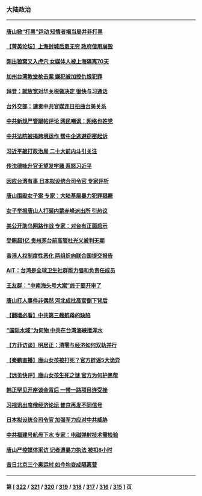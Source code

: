 ### 大陆政治
---
#### [唐山掀“打黑”运动 知情者揭当局并非打黑](../../pages/ncid277/n13762504.md) 
#### [【菁英论坛】上海封城后患无穷 政府信用崩毁](../../pages/ncid277/n13762424.md) 
#### [刚出狼窝又入虎穴 女媒体人被上海隔离70天](../../pages/ncid277/n13762308.md) 
#### [加州台湾教堂枪击案 嫌犯被加控仇恨犯罪](../../pages/ncid277/n13762434.md) 
#### [拜登：就放宽对华关税做决定 很快与习通话](../../pages/ncid277/n13762428.md) 
#### [台外交部：谴责中共官媒连日扭曲台美关系](../../pages/ncid277/n13762371.md) 
#### [中共新规严管跟帖评论 网民嘲讽：网络也姓党](../../pages/ncid277/n13762276.md) 
#### [中共法院被揭跨境运作 帮中企逃避窃密起诉](../../pages/ncid277/n13761140.md) 
#### [习近平敲打政治局 二十大前内斗引关注](../../pages/ncid277/n13762226.md) 
#### [传沈德咏升官无望发牢骚 惹怒习近平](../../pages/ncid277/n13762177.md) 
#### [因应台湾有事 日本拟设统合司令官 专家评析](../../pages/ncid277/n13762232.md) 
#### [唐山围殴女子案 专家：大陆基层暴力犯罪猖獗](../../pages/ncid277/n13762195.md) 
#### [女子举报唐山人打砸内蒙赤峰派出所 引热议](../../pages/ncid277/n13762218.md) 
#### [美公开助乌网路作战 专家：对台有正面启示](../../pages/ncid277/n13762198.md) 
#### [受贿超1亿 贵州茅台前高管杜光义被判无期](../../pages/ncid277/n13762147.md) 
#### [香港人权制度性恶化 两组织向联合国提交报告](../../pages/ncid277/n13762176.md) 
#### [AIT：台湾是全球卫生社群能力强和负责任成员](../../pages/ncid277/n13762104.md) 
#### [王友群：“中南海头号大案”终于要开审了](../../pages/ncid277/n13761877.md) 
#### [唐山打人事件非偶然 河北成批高官倒下背后](../../pages/ncid277/n13762052.md) 
#### [【翻墙必看】中共第三艘航母的缺陷](../../pages/ncid277/n13762111.md) 
#### [“国际水域”为何物 中共在台湾海峡搅浑水](../../pages/ncid277/n13762058.md) 
#### [【方菲访谈】明居正：清零与经济如何双轨并行](../../pages/ncid277/n13761827.md) 
#### [【秦鹏直播】唐山女孩被打死？官方辟谣5大诡异](../../pages/ncid277/n13761961.md) 
#### [【远见快评】唐山女孩生死之谜 官方为何护黑帮](../../pages/ncid277/n13761963.md) 
#### [韩正罕见开座谈会背后 一带一路项目连受挫](../../pages/ncid277/n13761858.md) 
#### [习视讯出席俄经济论坛 普京再发不同信号](../../pages/ncid277/n13761933.md) 
#### [日本拟设统合司令官 加强军力应对中共威胁](../../pages/ncid277/n13761959.md) 
#### [中共福建号航母下水 专家：电磁弹射技术需检验](../../pages/ncid277/n13761921.md) 
#### [唐山严控媒体采访 记者遭暴力执法 被扣8小时](../../pages/ncid277/n13761915.md) 
#### [昔日北京三个奥运村 如今均变成隔离营](../../pages/ncid277/n13761862.md) 

---
#### 第 [ [322](./322.md) / [321](./321.md) / [320](./320.md) / [319](./319.md) / [318](./318.md) / [317](./317.md) / [316](./316.md) / [315](./315.md) ] 页
